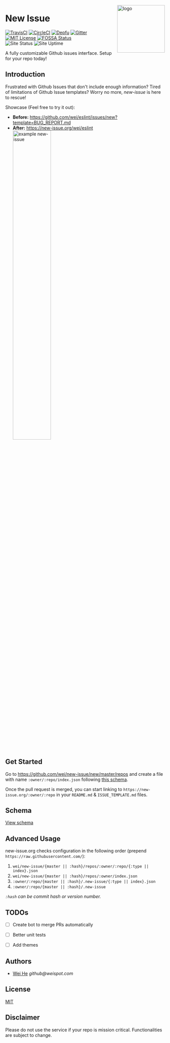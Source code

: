 <img align="right" width="150" height="150" title="logo"
    src="https://user-images.githubusercontent.com/5880908/40338322-715df6b0-5d42-11e8-8d32-d1c86e954785.png" />

# New Issue

[![TravisCI](https://img.shields.io/travis/wei/new-issue/master.svg?label=travis)](https://travis-ci.com/wei/new-issue)
[![CircleCI](https://img.shields.io/circleci/project/github/wei/new-issue/master.svg?label=circle)](https://circleci.com/gh/wei/new-issue)
[![Depfu](https://img.shields.io/depfu/wei/new-issue.svg)](https://depfu.com/github/wei/new-issue)
[![Gitter](https://badges.gitter.im/wei/new-issue.svg)](https://gitter.im/wei/new-issue)
[![MIT License](https://img.shields.io/badge/license-MIT-lightgrey.svg)](https://wei.mit-license.org)
[![FOSSA Status](https://app.fossa.io/api/projects/git%2Bgithub.com%2Fwei%2Fnew-issue.svg?type=shield)](https://app.fossa.io/projects/git%2Bgithub.com%2Fwei%2Fnew-issue)
<br/>
![Site Status](https://img.shields.io/uptimerobot/status/m780467987-304018deffeef2ec640802ad.svg?label=new-issue.org)
![Site Uptime](https://img.shields.io/uptimerobot/ratio/m780467987-304018deffeef2ec640802ad.svg)

A fully customizable Github issues interface. Setup for your repo today!


## Introduction

Frustrated with Github Issues that don't include enough information? Tired of limitations of Github Issue templates? Worry no more, _new-issue_ is here to rescue!

Showcase (Feel free to try it out):
 - **Before:** https://github.com/wei/eslint/issues/new?template=BUG_REPORT.md
 - **After:** https://new-issue.org/wei/eslint<br/>[<img width="50%" title="example new-issue" src="https://user-images.githubusercontent.com/5880908/40338438-008836ac-5d43-11e8-945c-24f477921a3a.png" />](https://new-issue.org/wei/eslint)


## Get Started

Go to https://github.com/wei/new-issue/new/master/repos and create a file with name `:owner/:repo/index.json` following [this schema](schema/README.md).

Once the pull request is merged, you can start linking to `https://new-issue.org/:owner/:repo` in your `README.md` & `ISSUE_TEMPLATE.md` files.


## Schema

[View schema](schema/README.md)


## Advanced Usage

new-issue.org checks configuration in the following order (prepend `https://raw.githubusercontent.com/`):
 1. `wei/new-issue/{master || :hash}/repos/:owner/:repo/{:type || index}.json`
 2. `wei/new-issue/{master || :hash}/repos/:owner/index.json`
 3. `:owner/:repo/{master || :hash}/.new-issue/{:type || index}.json`
 4. `:owner/:repo/{master || :hash}/.new-issue`

_`:hash` can be commit hash or version number._


## TODOs
 - [ ] Create bot to merge PRs automatically
 - [ ] Better unit tests
 - [ ] Add themes


## Authors

 - [Wei He](https://whe.me) _github@weispot.com_


## License

[MIT](https://wei.mit-license.org)


## Disclaimer

Please do not use the service if your repo is mission critical. Functionalities are subject to change.
